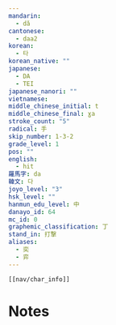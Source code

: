 ```yaml
---
mandarin:
  - dǎ
cantonese:
  - daa2
korean:
  - 타
korean_native: ""
japanese:
  - DA
  - TEI
japanese_nanori: ""
vietnamese:
middle_chinese_initial: t
middle_chinese_final: ɣa
stroke_count: "5"
radical: 手
skip_number: 1-3-2
grade_level: 1
pos: ""
english:
  - hit
羅馬字: da
韓文: 다
joyo_level: "3"
hsk_level: ""
hanmun_edu_level: 中
danayo_id: 64
mc_id: 0
graphemic_classification: 丁
stand_in: 打撃
aliases:
  - 奕
  - 弈
---
```

```meta-bind-embed
[[nav/char_info]]
```

# Notes
